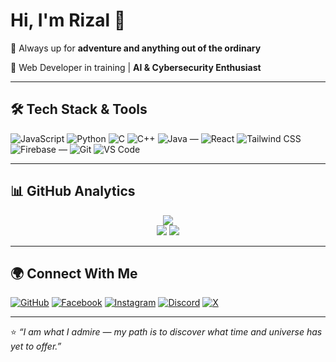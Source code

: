 # Hi, I'm Rizal 👋  



🌳 Always up for **adventure and anything out of the ordinary**

🚀 Web Developer in training | **AI & Cybersecurity Enthusiast**  


---

## 🛠️ Tech Stack & Tools


![JavaScript](https://img.shields.io/badge/-JavaScript-323330?style=flat&logo=javascript&logoColor=F7DF1E)
![Python](https://img.shields.io/badge/-Python-14354C?style=flat&logo=python&logoColor=FFD43B)
![C](https://img.shields.io/badge/-C-283593?style=flat&logo=c&logoColor=white)
![C++](https://img.shields.io/badge/-C++-00599C?style=flat&logo=c%2B%2B&logoColor=white)
![Java](https://img.shields.io/badge/-Java-0A66C2?style=flat&logo=openjdk&logoColor=white)
—
![React](https://img.shields.io/badge/-React-20232A?style=flat&logo=react&logoColor=61DAFB)
![Tailwind CSS](https://img.shields.io/badge/-Tailwind_CSS-0F172A?style=flat&logo=tailwind-css&logoColor=38BDF8)
![Firebase](https://img.shields.io/badge/-Firebase-181717?style=flat&logo=firebase&logoColor=FFCA28)
—
![Git](https://img.shields.io/badge/-Git-181717?style=flat&logo=git&logoColor=F05032)
![VS Code](https://img.shields.io/badge/-VS%20Code-1E1E1E?style=flat&logo=visual-studio-code&logoColor=007ACC)




---

## 📊 GitHub Analytics

<div align="center">
  <img src="https://github-readme-stats.vercel.app/api/top-langs/?username=theonlyrizal&layout=compact&theme=tokyonight" /><br/>
  <img src="https://github-readme-stats.vercel.app/api?username=theonlyrizal&show_icons=true&theme=tokyonight" /> 
  <img src="https://github-readme-streak-stats.herokuapp.com/?user=theonlyrizal&theme=tokyonight&hide_border=true" />
</div>

---

## 🌍 Connect With Me  
[![GitHub](https://img.shields.io/badge/-GitHub-181717?style=flat&logo=github)](https://github.com/theonlyrizal)
[![Facebook](https://img.shields.io/badge/Facebook-1877F2?style=flat&logo=facebook&logoColor=white)](https://www.facebook.com/the0nlyrizal)
[![Instagram](https://img.shields.io/badge/Instagram-E4405F?style=flat&logo=instagram&logoColor=white)](https://www.instagram.com/theonlyrizal/)
[![Discord](https://img.shields.io/badge/Discord-5865F2?style=flat&logo=discord&logoColor=white)](https://discord.com/users/theonlyrizal)
[![X](https://img.shields.io/badge/X.com-000000?style=flat&logo=x&logoColor=white)](https://x.com/the0nlyrizal)



---

⭐️ *“I am what I admire — my path is to discover what time and universe has yet to offer.”*  
